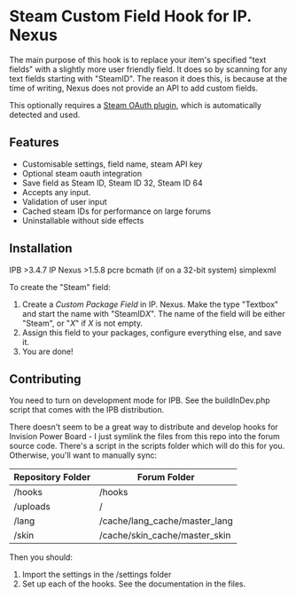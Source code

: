 Steam Custom Field Hook for IP. Nexus
=======

The main purpose of this hook is to replace your item's specified
"text fields" with a slightly more user friendly field. It does so
by scanning for any text fields starting with "SteamID". The reason
it does this, is because at the time of writing, Nexus does not
provide an API to add custom fields.

This optionally requires a [Steam OAuth plugin](https://github.com/Lavoaster/IP.Board-Steam-Authentication-Method),
which is automatically detected and used.

## Features

* Customisable settings, field name, steam API key
* Optional steam oauth integration
* Save field as Steam ID, Steam ID 32, Steam ID 64
* Accepts any input.
* Validation of user input
* Cached steam IDs for performance on large forums
* Uninstallable without side effects

## Installation

IPB >3.4.7
IP Nexus >1.5.8
pcre
bcmath (if on a 32-bit system)
simplexml

To create the "Steam" field:

1. Create a _Custom Package Field_ in IP. Nexus. Make the type
   "Textbox" and start the name with "SteamID*X*". The name of the
   field will be either "Steam", or "*X*" if *X* is not empty.
2. Assign this field to your packages, configure everything else,
   and save it.
3. You are done!

## Contributing

You need to turn on development mode for IPB. See the buildInDev.php
script that comes with the IPB distribution.

There doesn't seem to be a great way to distribute and develop hooks
for Invision Power Board - I just symlink the files from this repo
into the forum source code. There's a script in the scripts folder
which will do this for you. Otherwise, you'll want to manually sync:

| Repository Folder | Forum Folder                  |
|-------------------|-------------------------------|
| /hooks            | /hooks                        |
| /uploads          | /                             |
| /lang             | /cache/lang_cache/master_lang |
| /skin             | /cache/skin_cache/master_skin |

Then you should:

1. Import the settings in the /settings folder
2. Set up each of the hooks. See the documentation in the files.

